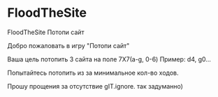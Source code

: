 # FloodTheSite
FloodTheSite Потопи сайт

 Добро пожаловать в игру "Потопи сайт"

Ваша цель потопить 3 сайта на поле 7Х7(a-g, 0-6)
Пример: d4, g0...

Попытайтесь потопить из за минимальное кол-во ходов.

Прошу прощения за отсутствие gIT.ignore. так задуманно)

